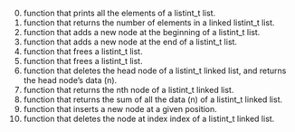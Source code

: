 0.  function that prints all the elements of a listint_t list.
1. function that returns the number of elements in a linked listint_t list.
2. function that adds a new node at the beginning of a listint_t list.
3. function that adds a new node at the end of a listint_t list.
4. function that frees a listint_t list.
5. function that frees a listint_t list.
6. function that deletes the head node of a listint_t linked list, and returns the head node’s data (n).
7.  function that returns the nth node of a listint_t linked list.
8. function that returns the sum of all the data (n) of a listint_t linked list.
9.  function that inserts a new node at a given position.
10. function that deletes the node at index index of a listint_t linked list.
